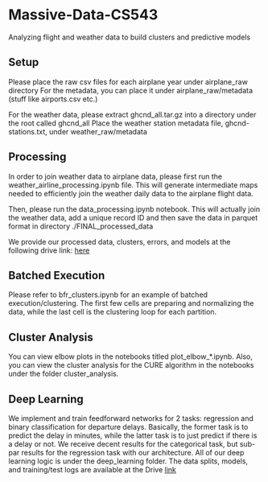 # Massive-Data-CS543
Analyzing flight and weather data to build clusters and predictive models


## Setup
Please place the raw csv files for each airplane year under airplane_raw directory
For the metadata, you can place it under airplane_raw/metadata (stuff like airports.csv etc.)

For the weather data, please extract ghcnd_all.tar.gz into a directory under the root called ghcnd_all
Place the weather station metadata file, ghcnd-stations.txt, under weather_raw/metadata

## Processing
In order to join weather data to airplane data, please first run the weather_airline_processing.ipynb file.
This will generate intermediate maps needed to efficiently join the weather daily data to the airplane flight data.

Then, please run the data_processing.ipynb notebook. This will actually join the weather data, add a unique record ID
and then save the data in parquet format in directory ./FINAL_processed_data

We provide our processed data, clusters, errors, and models at the following drive link: 
[here](https://drive.google.com/drive/folders/1gDONjpM9gBYyLcgn1S3Sw5Chu5NICH5E?usp=sharing)


## Batched Execution
Please refer to bfr_clusters.ipynb for an example of batched execution/clustering.
The first few cells are preparing and normalizing the data, while the last cell is the clustering loop 
for each partition.

## Cluster Analysis
You can view elbow plots in the notebooks titled plot_elbow_*.ipynb.
Also, you can view the cluster analysis for the CURE algorithm in the notebooks under the folder cluster_analysis.

## Deep Learning
We implement and train feedforward networks for 2 tasks: regression and binary classification for departure delays. Basically, the former task is to predict the delay in minutes, while the latter task is to just predict if there is a delay or not. We receive decent results for the categorical task, but sub-par results for the regression task with our architecture.
All of our deep learning logic is under the deep_learning folder. The data splits, models, and training/test logs are available at the Drive [link](https://drive.google.com/drive/folders/1gDONjpM9gBYyLcgn1S3Sw5Chu5NICH5E?usp=sharing)
